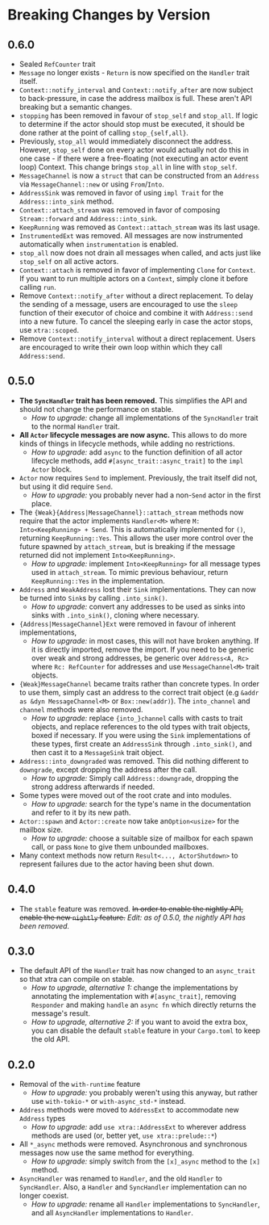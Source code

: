 # Breaking Changes by Version

## 0.6.0

- Sealed `RefCounter` trait
- `Message` no longer exists - `Return` is now specified on the `Handler` trait itself.
- `Context::notify_interval` and `Context::notify_after` are now subject to back-pressure, in case the address mailbox
  is full. These aren't API breaking but a semantic changes.
- `stopping` has been removed in favour of `stop_self` and `stop_all`. If logic to determine if the actor should stop
  must be executed, it should be done rather at the point of calling `stop_{self,all}`.
- Previously, `stop_all` would immediately disconnect the address. However, `stop_self` done on every actor would actually
  not do this in one case - if there were a free-floating (not executing an actor event loop) Context. This change brings
  `stop_all` in line with `stop_self`.
- `MessageChannel` is now a `struct` that can be constructed from an `Address` via `MessageChannel::new` or using
  `From`/`Into`.
- `AddressSink` was removed in favor of using `impl Trait` for the `Address::into_sink` method.
- `Context::attach_stream` was removed in favor of composing `Stream::forward` and `Address::into_sink`.
- `KeepRunning` was removed as `Context::attach_stream` was its last usage.
- `InstrumentedExt` was removed. All messages are now instrumented automatically when `instrumentation` is enabled.
- `stop_all` now does not drain all messages when called, and acts just like `stop_self` on all active actors.
- `Context::attach` is removed in favor of implementing `Clone` for `Context`. If you want to run multiple actors on a
  `Context`, simply clone it before calling `run`.
- Remove `Context::notify_after` without a direct replacement. To delay the sending of a message, users are encouraged
  to use the `sleep` function of their executor of choice and combine it with `Address::send` into a new future. To
  cancel the sleeping early in case the actor stops, use `xtra::scoped`.
- Remove `Context::notify_interval` without a direct replacement. Users are encouraged to write their own loop within
  which they call `Address:send`.

## 0.5.0

- **The `SyncHandler` trait has been removed.** This simplifies the API and should not change the performance on stable.
    - *How to upgrade:* change all implementations of the `SyncHandler` trait to the normal `Handler` trait.
- **All `Actor` lifecycle messages are now async.** This allows to do more kinds of things in lifecycle methods,
  while adding no restrictions.
    - *How to upgrade:* add `async` to the function definition of all actor lifecycle methods, add `#[async_trait::async_trait]`
      to the `impl Actor` block.
- `Actor` now requires `Send` to implement. Previously, the trait itself did not, but using it did require `Send`.
    - *How to upgrade:* you probably never had a non-`Send` actor in the first place.
- The `{Weak}{Address|MessageChannel}::attach_stream` methods now require that the actor implements `Handler<M>` where 
  `M: Into<KeepRunning> + Send`. This is automatically implemented for `()`, returning `KeepRunning::Yes`. This allows
  the user more control over the future spawned by `attach_stream`, but is breaking if the message returned did not
  implement `Into<KeepRunning>`.
    - *How to upgrade:* implement `Into<KeepRunning>` for all message types used in `attach_stream`. To mimic previous
      behaviour, return `KeepRunning::Yes` in the implementation.
- `Address` and `WeakAddress` lost their `Sink` implementations. They can now be turned into `Sink`s by calling
  `.into_sink()`.
    - *How to upgrade:* convert any addresses to be used as sinks into sinks with `.into_sink()`, cloning where necessary.
- `{Address|MessageChannel}Ext` were removed in favour of inherent implementations,
    - *How to upgrade:* in most cases, this will not have broken anything. If it is directly imported, remove the import.
      If you need to be generic over weak and strong addresses, be generic over `Address<A, Rc>` where `Rc: RefCounter` for
      addresses and use `MessageChannel<M>` trait objects.
- `{Weak}MessageChannel` became traits rather than concrete types. In order to use them, simply cast an address to
  the correct trait object (e.g `&addr as &dyn MessageChannel<M>` or `Box::new(addr)`). The `into_channel` and `channel`
  methods were also removed.
    - *How to upgrade:* replace `{into_}channel` calls with casts to trait objects, and replace references to the old
      types with trait objects, boxed if necessary. If you were using the `Sink` implementations of these types, first
      create an `AddressSink` through `.into_sink()`, and then cast it to a `MessageSink` trait object.
- `Address::into_downgraded` was removed. This did nothing different to `downgrade`, except dropping the address after 
  the call.
    - *How to upgrade:* Simply call `Address::downgrade`, dropping the strong address afterwards if needed.
- Some types were moved out of the root crate and into modules.
    - *How to upgrade:* search for the type's name in the documentation and refer to it by its new path.
- `Actor::spawn` and `Actor::create` now take an`Option<usize>` for the mailbox size.
    - *How to upgrade:* choose a suitable size of mailbox for each spawn call, or pass `None` to give them unbounded
      mailboxes.
- Many context methods now return `Result<..., ActorShutdown>` to represent failures due to the actor having been shut
  down.

## 0.4.0

- The `stable` feature was removed. ~~In order to enable the nightly API, enable the new `nightly` feature.~~ *Edit: as
  of 0.5.0, the nightly API has been removed.*

## 0.3.0

- The default API of the `Handler` trait has now changed to an `async_trait` so that xtra can compile on stable.
    - *How to upgrade, alternative 1:* change the implementations by annotating the implementation with `#[async_trait]`,
      removing `Responder` and making `handle` an `async fn` which directly returns the message's result.
    - *How to upgrade, alternative 2:* if you want to avoid the extra box, you can disable the default `stable` feature
      in your `Cargo.toml` to keep the old API.

## 0.2.0

- Removal of the `with-runtime` feature
    - *How to upgrade:* you probably weren't using this anyway, but rather use `with-tokio-*` or `with-async_std-*`
    instead.
- `Address` methods were moved to `AddressExt` to accommodate new `Address` types
    - *How to upgrade:* add `use xtra::AddressExt` to wherever address methods are used (or, better yet, 
    `use xtra::prelude::*`)
- All `*_async` methods were removed. Asynchronous and synchronous messages now use the same method for everything.
    - *How to upgrade:* simply switch from the `[x]_async` method to the `[x]` method.
- `AsyncHandler` was renamed to `Handler`, and the old `Handler` to `SyncHandler`. Also, a `Handler` and `SyncHandler` implementation can no longer coexist.
    - *How to upgrade:* rename all `Handler` implementations to `SyncHandler`, and all `AsyncHandler` implementations to `Handler`.
